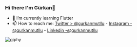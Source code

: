 ### Hi there I'm Gürkan👋

- 🌱 I’m currently learning Flutter
- 📫 How to reach me: [Twitter > @gurkanmutllu](https://twitter.com/gurkanmutllu) - [Instagram - @gurkanmutllu](https://www.instagram.com/gurkanmutllu/) - [Linkedin -@gurkanmutllu](https://www.linkedin.com/in/gurkanmutllu)

![giphy](https://media.giphy.com/media/fwbZnTftCXVocKzfxR/giphy.gif)


